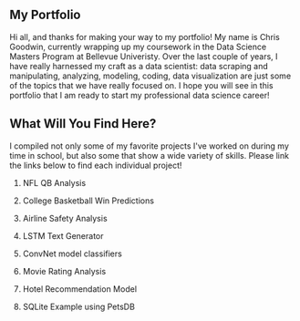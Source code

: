 ## My Portfolio

Hi all, and thanks for making your way to my portfolio! My name is Chris Goodwin, currently wrapping up my coursework in the Data Science Masters Program at Bellevue Univeristy. Over the last couple of years, I have really harnessed my craft as a data scientist: data scraping and manipulating, analyzing, modeling, coding, data visualization are just some of the topics that we have really focused on. I hope you will see in this portfolio that I am ready to start my professional data science career!

## What Will You Find Here?

I compiled not only some of my favorite projects I've worked on during my time in school, but also some that show a wide variety of skills. Please link the links below to find each individual project!

1) NFL QB Analysis

2) College Basketball Win Predictions

3) Airline Safety Analysis

4) LSTM Text Generator

5) ConvNet model classifiers

6) Movie Rating Analysis

7) Hotel Recommendation Model

8) SQLite Example using PetsDB
